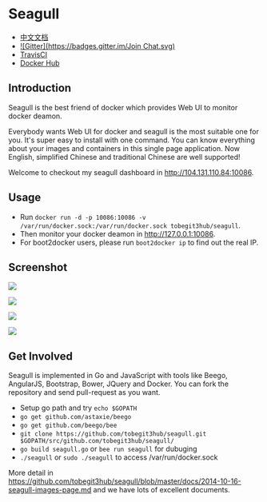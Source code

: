 
# Seagull

* [中文文档](https://github.com/tobegit3hub/seagull/blob/master/readme-zh.md)
* [![Gitter](https://badges.gitter.im/Join Chat.svg)](https://gitter.im/tobegit3hub/seagull?utm_source=badge&utm_medium=badge&utm_campaign=pr-badge&utm_content=badge)
* [TravisCI]()
* [Docker Hub](https://registry.hub.docker.com/u/tobegit3hub/seagull/)

## Introduction

Seagull is the best friend of docker which provides Web UI to monitor docker deamon.

Everybody wants Web UI for docker and seagull is the most suitable one for you. It's super easy to install with one command. You can know everything about your images and containers in this single page application. Now English, simplified Chinese and traditional Chinese are well supported!

Welcome to checkout my seagull dashboard in <http://104.131.110.84:10086>.

## Usage

* Run `docker run -d -p 10086:10086 -v /var/run/docker.sock:/var/run/docker.sock tobegit3hub/seagull`.
* Then monitor your docker deamon in <http://127.0.0.1:10086>.
* For boot2docker users, please run `boot2docker ip` to find out the real IP.

## Screenshot

![](https://raw.github.com/tobegit3hub/seagull/master/screenshot.png)

![](https://raw.github.com/tobegit3hub/seagull/master/static/img/containers-page.png)

![](https://raw.github.com/tobegit3hub/seagull/master/static/img/images-page.png)

![](https://raw.github.com/tobegit3hub/seagull/master/static/img/configuration-page.png)

## Get Involved

Seagull is implemented in Go and JavaScript with tools like Beego, AngularJS, Bootstrap, Bower, JQuery and Docker. You can fork the repository and send pull-request as you want.

* Setup go path and try `echo $GOPATH`
* `go get github.com/astaxie/beego`
* `go get github.com/beego/bee`
* `git clone https://github.com/tobegit3hub/seagull.git $GOPATH/src/github.com/tobegit3hub/seagull/`
* `go build seagull.go` or `bee run seagull` for dubuging
* `./seagull` or `sudo ./seagull` to access /var/run/docker.sock

More detail in <https://github.com/tobegit3hub/seagull/blob/master/docs/2014-10-16-seagull-images-page.md> and we have lots of excellent documents.
